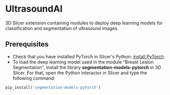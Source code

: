# UltrasoundAI
3D Slicer extension containing modules to deploy deep learning models for classification and segmentation of ultrasound images.

## Prerequisites
* Check that you have installed PyTorch in Slicer's Python: [install PyTorch](https://pytorch.org/).
* To load the deep learning model used in the module "Breast Lesion Segmentation", install the library **segmentation-models-pytorch** in 3D Slicer.
For that, open the Python interactor in Slicer and type the following command:</br>
```python
pip_install('segmentation-models-pytorch')
```

